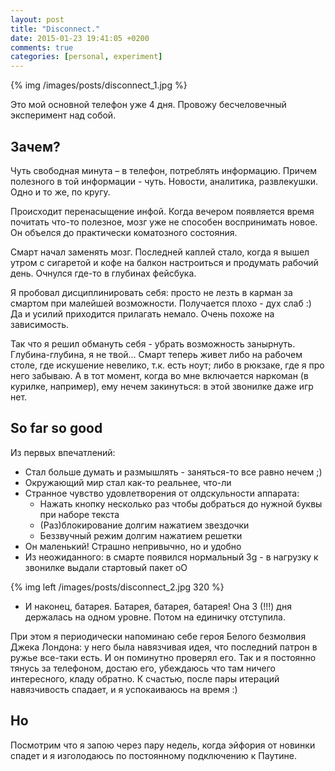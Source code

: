 ```yaml
---
layout: post
title: "Disconnect."
date: 2015-01-23 19:41:05 +0200
comments: true
categories: [personal, experiment]
---
```

{% img /images/posts/disconnect_1.jpg %}

Это мой основной телефон уже 4 дня. Провожу бесчеловечный эксперимент над собой. 
<!-- More --> 
Зачем?
-------
Чуть свободная минута – в телефон, потреблять информацию. Причем полезного в той информации - чуть. Новости, аналитика, развлекушки. Одно и то же, по кругу. 

Происходит перенасыщение инфой. Когда вечером появляется время почитать что-то полезное, мозг уже не способен воспринимать новое. Он объелся до практически коматозного состояния. 

Смарт начал заменять мозг. 
Последней каплей стало, когда я вышел утром с сигаретой и кофе на балкон настроиться и продумать рабочий день. Очнулся где-то в глубинах фейсбука. 

Я пробовал дисциплинировать себя: просто не лезть в карман за смартом при малейшей возможности. Получается плохо - дух слаб :) Да и усилий приходится прилагать немало. Очень похоже на зависимость. 

Так что я решил обмануть себя - убрать возможность занырнуть. Глубина-глубина, я не твой… Смарт теперь живет либо на рабочем столе, где искушение невелико, т.к. есть ноут; либо в рюкзаке, где я про него забываю. 
А в тот момент, когда во мне включается наркоман (в курилке, например), ему нечем закинуться: в этой звонилке даже игр нет. 

So far so good
-------
Из первых впечатлений:

* Стал больше думать и размышлять - заняться-то все равно нечем ;)
* Окружающий мир стал как-то реальнее, что-ли
* Странное чувство удовлетворения от олдскульности аппарата: 
  * Нажать кнопку несколько раз чтобы добраться до нужной буквы при наборе текста
  * (Раз)блокирование долгим нажатием звездочки
  * Беззвучный режим долгим нажатием решетки
* Он маленький! Страшно непривычно, но и удобно
* Из неожиданного: в смарте появился нормальный 3g - в нагрузку к звонилке выдали стартовый пакет оО


{% img left /images/posts/disconnect_2.jpg 320 %}

* И наконец, батарея. Батарея, батарея, батарея! Она 3 (!!!) дня держалась на одном уровне. Потом на единичку отступила. 

При этом я периодически напоминаю себе героя Белого безмолвия Джека Лондона: у него была навязчивая идея, что последний патрон в ружье все-таки есть. И он поминутно проверял его. 
Так и я постоянно тянусь за телефоном, достаю его, убеждаюсь что там ничего интересного, кладу обратно. 
К счастью, после пары итераций навязчивость спадает, и я успокаиваюсь на время :)

Но
-----
Посмотрим что я запою через пару недель, когда эйфория от новинки спадет и я изголодаюсь по постоянному подключению к Паутине. 



